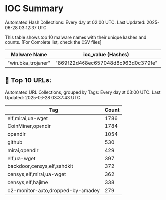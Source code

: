# IOC Summary

Automated Hash Collections: Every day at 02:00 UTC. Last Updated: 2025-06-28 03:12:37 UTC

This table shows top 10 malware names with their unique hashes and counts. [For Complete list, check the CSV files]

| Malware Name | ioc_value (Hashes) | Count |
|--------------|--------------------|-------|
|  "win.bka_trojaner" |  "869f22d468ec657048d8c963d0c379fe" | 1 |

<!-- url_summary_start -->
## 🔗 Top 10 URLs:

Automated URL Collections, grouped by Tags: Every day at 03:00 UTC. Last Updated: 2025-06-28 03:37:43 UTC.

| Tag | Count |
|-----|-------|
| elf,mirai,ua-wget | 1786 |
| CoinMiner,opendir | 1784 |
| opendir | 1054 |
| github | 530 |
| mirai,opendir | 429 |
| elf,ua-wget | 397 |
| backdoor,censys,elf,sshdkit | 372 |
| censys,elf,mirai,ua-wget | 362 |
| censys,elf,hajime | 338 |
| c2-monitor-auto,dropped-by-amadey | 279 |
<!-- url_summary_end -->
